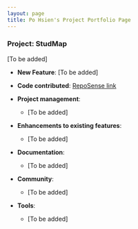 ```yaml
---
layout: page
title: Po Hsien's Project Portfolio Page
---
```


### Project: StudMap

[To be added]

* **New Feature**: [To be added]

* **Code contributed**: [RepoSense link]()

* **Project management**:
  * [To be added]

* **Enhancements to existing features**:
  * [To be added]

* **Documentation**:
  * [To be added]

* **Community**:
  * [To be added]

* **Tools**:
  * [To be added]


